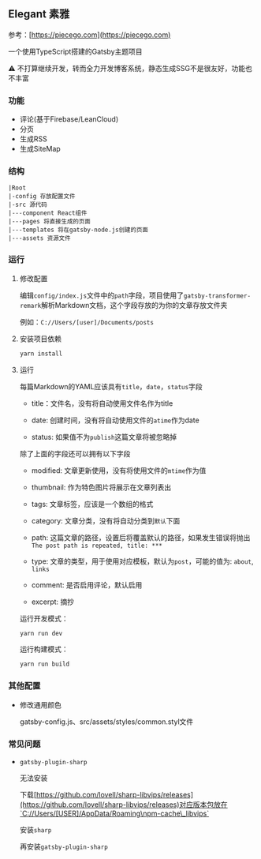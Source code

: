## Elegant 素雅

参考：[https://piecego.com](https://piecego.com)

一个使用TypeScript搭建的Gatsby主题项目

⚠ 不打算继续开发，转而全力开发博客系统，静态生成SSG不是很友好，功能也不丰富

### 功能

- 评论(基于Firebase/LeanCloud)
- 分页
- 生成RSS
- 生成SiteMap

### 结构

```
|Root
|-config 存放配置文件
|-src 源代码
|---component React组件
|---pages 将直接生成的页面
|---templates 将在gatsby-node.js创建的页面
|---assets 资源文件
```


### 运行

1. 修改配置

   编辑`config/index.js`文件中的`path`字段，项目使用了`gatsby-transformer-remark`解析Markdown文档，这个字段存放的为你的文章存放文件夹
   
   例如：`C://Users/[user]/Documents/posts`

2. 安装项目依赖

   ```powershell
   yarn install
   ```

3. 运行

   每篇Markdown的YAML应该具有`title`，`date`，`status`字段

   - title：文件名，没有将自动使用文件名作为title

   - date: 创建时间，没有将自动使用文件的`atime`作为date

   - status: 如果值不为`publish`这篇文章将被忽略掉

   除了上面的字段还可以拥有以下字段

   - modified: 文章更新使用，没有将使用文件的`mtime`作为值
   
   - thumbnail: 作为特色图片将展示在文章列表出

   - tags: 文章标签，应该是一个数组的格式

   - category: 文章分类，没有将自动分类到`默认`下面
   
   - path: 这篇文章的路径，设置后将覆盖默认的路径，如果发生错误将抛出`The post path is repeated, title: ***`
   
   - type: 文章的类型，用于使用对应模板，默认为`post`，可能的值为: `about`, `links`
   
   - comment: 是否启用评论，默认启用
   
   - excerpt: 摘抄

   运行开发模式：

   ```powershell
   yarn run dev
   ```

   运行构建模式：

   ```powershell
   yarn run build
   ```
   
### 其他配置

- 修改通用颜色

  gatsby-config.js、src/assets/styles/common.styl文件

### 常见问题

- `gatsby-plugin-sharp`

  无法安装

  下载[https://github.com/lovell/sharp-libvips/releases](https://github.com/lovell/sharp-libvips/releases)对应版本包放在`C://Users/[USER]/AppData/Roaming\npm-cache\_libvips`

  安装`sharp`

  再安装`gatsby-plugin-sharp`


